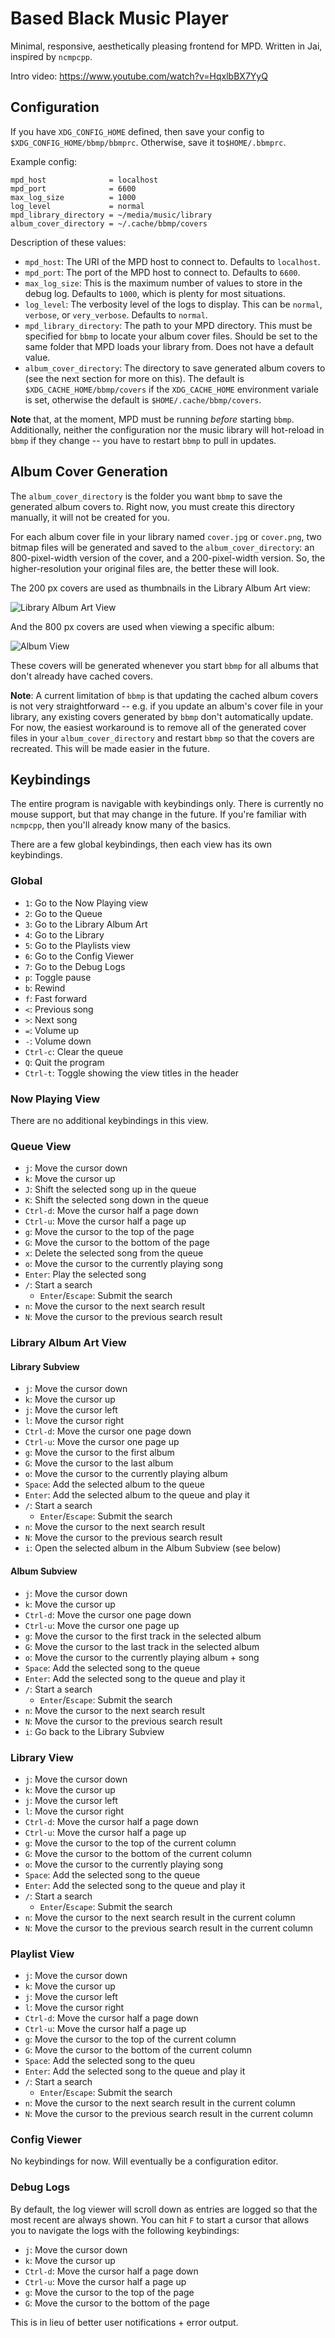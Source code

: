 Based Black Music Player
========================

Minimal, responsive, aesthetically pleasing frontend for MPD. Written in Jai, inspired by `ncmpcpp`.

Intro video: https://www.youtube.com/watch?v=HqxlbBX7YyQ

Configuration
-------------

If you have `XDG_CONFIG_HOME` defined, then save your config to `$XDG_CONFIG_HOME/bbmp/bbmprc`.
Otherwise, save it to`$HOME/.bbmprc`.

Example config:

```
mpd_host              = localhost
mpd_port              = 6600
max_log_size          = 1000
log_level             = normal
mpd_library_directory = ~/media/music/library
album_cover_directory = ~/.cache/bbmp/covers
```

Description of these values:

-   `mpd_host`: The URI of the MPD host to connect to. Defaults to `localhost`.
-   `mpd_port`: The port of the MPD host to connect to. Defaults to `6600`.
-   `max_log_size`: This is the maximum number of values to store in the debug log. Defaults to `1000`, which is plenty
    for most situations.
-   `log_level`: The verbosity level of the logs to display. This can be `normal`, `verbose`, or `very_verbose`.
    Defaults to `normal`.
-   `mpd_library_directory`: The path to your MPD directory. This must be specified for `bbmp` to locate your album
    cover files. Should be set to the same folder that MPD loads your library from. Does not have a default value.
-   `album_cover_directory`: The directory to save generated album covers to (see the next section for more on this).
    The default is `$XDG_CACHE_HOME/bbmp/covers` if the `XDG_CACHE_HOME` environment variale is set, otherwise the
    default is `$HOME/.cache/bbmp/covers`.

**Note** that, at the moment, MPD must be running *before* starting `bbmp`. Additionally, neither the configuration nor
the music library will hot-reload in `bbmp` if they change -- you have to restart `bbmp` to pull in updates.

Album Cover Generation
----------------------

The `album_cover_directory` is the folder you want `bbmp` to save the generated album covers to. Right now, you must
create this directory manually, it will not be created for you.

For each album cover file in your library named `cover.jpg` or `cover.png`, two bitmap files will be generated and
saved to the `album_cover_directory`: an 800-pixel-width version of the cover, and a 200-pixel-width version. So, the
higher-resolution your original files are, the better these will look.

The 200 px covers are used as thumbnails in the Library Album Art view:

![Library Album Art View](./screenshots/library_album_art.png)

And the 800 px covers are used when viewing a specific album:

![Album View](./screenshots/album.png)

These covers will be generated whenever you start `bbmp` for all albums that don't already have cached covers.

**Note**: A current limitation of `bbmp` is that updating the cached album covers is not very straightforward --
e.g. if you update an album's cover file in your library, any existing covers generated by `bbmp` don't automatically
update. For now, the easiest workaround is to remove all of the generated cover files in your `album_cover_directory`
and restart `bbmp` so that the covers are recreated. This will be made easier in the future.

Keybindings
-----------

The entire program is navigable with keybindings only. There is currently no mouse support, but that may change in the
future. If you're familiar with `ncmpcpp`, then you'll already know many of the basics.

There are a few global keybindings, then each view has its own keybindings.

### Global

-   `1`: Go to the Now Playing view
-   `2`: Go to the Queue
-   `3`: Go to the Library Album Art
-   `4`: Go to the Library
-   `5`: Go to the Playlists view
-   `6`: Go to the Config Viewer
-   `7`: Go to the Debug Logs
-   `p`: Toggle pause
-   `b`: Rewind
-   `f`: Fast forward
-   `<`: Previous song
-   `>`: Next song
-   `=`: Volume up
-   `-`: Volume down
-   `Ctrl-c`: Clear the queue
-   `Q`: Quit the program
-   `Ctrl-t`: Toggle showing the view titles in the header

### Now Playing View

There are no additional keybindings in this view.

### Queue View

-   `j`: Move the cursor down
-   `k`: Move the cursor up
-   `J`: Shift the selected song up in the queue
-   `K`: Shift the selected song down in the queue
-   `Ctrl-d`: Move the cursor half a page down
-   `Ctrl-u`: Move the cursor half a page up
-   `g`: Move the cursor to the top of the page
-   `G`: Move the cursor to the bottom of the page
-   `x`: Delete the selected song from the queue
-   `o`: Move the cursor to the currently playing song
-   `Enter`: Play the selected song
-   `/`: Start a search
    -   `Enter`/`Escape`: Submit the search
-   `n`: Move the cursor to the next search result
-   `N`: Move the cursor to the previous search result

### Library Album Art View

#### Library Subview

-   `j`: Move the cursor down
-   `k`: Move the cursor up
-   `j`: Move the cursor left
-   `l`: Move the cursor right
-   `Ctrl-d`: Move the cursor one page down
-   `Ctrl-u`: Move the cursor one page up
-   `g`: Move the cursor to the first album
-   `G`: Move the cursor to the last album
-   `o`: Move the cursor to the currently playing album
-   `Space`: Add the selected album to the queue
-   `Enter`: Add the selected album to the queue and play it
-   `/`: Start a search
    -   `Enter`/`Escape`: Submit the search
-   `n`: Move the cursor to the next search result
-   `N`: Move the cursor to the previous search result
-   `i`: Open the selected album in the Album Subview (see below)

#### Album Subview

-   `j`: Move the cursor down
-   `k`: Move the cursor up
-   `Ctrl-d`: Move the cursor one page down
-   `Ctrl-u`: Move the cursor one page up
-   `g`: Move the cursor to the first track in the selected album
-   `G`: Move the cursor to the last track in the selected album
-   `o`: Move the cursor to the currently playing album + song
-   `Space`: Add the selected song to the queue
-   `Enter`: Add the selected song to the queue and play it
-   `/`: Start a search
    -   `Enter`/`Escape`: Submit the search
-   `n`: Move the cursor to the next search result
-   `N`: Move the cursor to the previous search result
-   `i`: Go back to the Library Subview

### Library View

-   `j`: Move the cursor down
-   `k`: Move the cursor up
-   `j`: Move the cursor left
-   `l`: Move the cursor right
-   `Ctrl-d`: Move the cursor half a page down
-   `Ctrl-u`: Move the cursor half a page up
-   `g`: Move the cursor to the top of the current column
-   `G`: Move the cursor to the bottom of the current column
-   `o`: Move the cursor to the currently playing song
-   `Space`: Add the selected song to the queue
-   `Enter`: Add the selected song to the queue and play it
-   `/`: Start a search
    -   `Enter`/`Escape`: Submit the search
-   `n`: Move the cursor to the next search result in the current column
-   `N`: Move the cursor to the previous search result in the current column

### Playlist View

-   `j`: Move the cursor down
-   `k`: Move the cursor up
-   `j`: Move the cursor left
-   `l`: Move the cursor right
-   `Ctrl-d`: Move the cursor half a page down
-   `Ctrl-u`: Move the cursor half a page up
-   `g`: Move the cursor to the top of the current column
-   `G`: Move the cursor to the bottom of the current column
-   `Space`: Add the selected song to the queu
-   `Enter`: Add the selected song to the queue and play it
-   `/`: Start a search
    -   `Enter`/`Escape`: Submit the search
-   `n`: Move the cursor to the next search result in the current column
-   `N`: Move the cursor to the previous search result in the current column

### Config Viewer

No keybindings for now. Will eventually be a configuration editor.

### Debug Logs

By default, the log viewer will scroll down as entries are logged so that the most recent are always shown. You can hit
`F` to start a cursor that allows you to navigate the logs with the following keybindings:

-   `j`: Move the cursor down
-   `k`: Move the cursor up
-   `Ctrl-d`: Move the cursor half a page down
-   `Ctrl-u`: Move the cursor half a page up
-   `g`: Move the cursor to the top of the page
-   `G`: Move the cursor to the bottom of the page

This is in lieu of better user notifications + error output.
